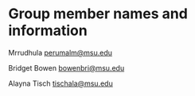 # Group member names and information

Mrrudhula perumalm@msu.edu

Bridget Bowen bowenbri@msu.edu

Alayna Tisch tischala@msu.edu 
